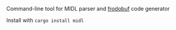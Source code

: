 Command-line tool for MIDL parser and
[frodobuf](https://github.com/frodobuf/frodobuf/) code generator

Install with `cargo install midl`
